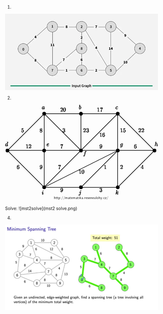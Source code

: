 1.
![mst1](mst1.png)


2.
![mst2](mst2.png)

Solve: 
![mst2solve](mst2 solve.png)


4.
![mst3](mst3.png)
